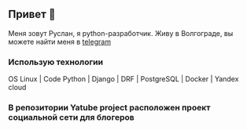 ## Привет 👋

Меня зовут Руслан, я python-разработчик. Живу в Волгограде, вы можете найти меня в [telegram](https://t.me/rbexter)

 ### Использую технологии
 OS Linux | Code Python | Django | DRF | PostgreSQL | Docker | Yandex cloud

### В репозитории Yatube project расположен проект социальной сети для блогеров

